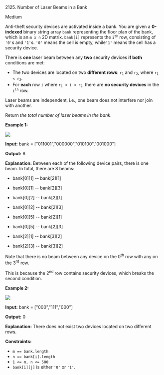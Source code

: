 2125\. Number of Laser Beams in a Bank

Medium

Anti-theft security devices are activated inside a bank. You are given a **0-indexed** binary string array `bank` representing the floor plan of the bank, which is an `m x n` 2D matrix. `bank[i]` represents the <code>i<sup>th</sup></code> row, consisting of `'0'`s and `'1'`s. `'0'` means the cell is empty, while`'1'` means the cell has a security device.

There is **one** laser beam between any **two** security devices **if both** conditions are met:

*   The two devices are located on two **different rows**: <code>r<sub>1</sub></code> and <code>r<sub>2</sub></code>, where <code>r<sub>1</sub> < r<sub>2</sub></code>.
*   For **each** row `i` where <code>r<sub>1</sub> < i < r<sub>2</sub></code>, there are **no security devices** in the <code>i<sup>th</sup></code> row.

Laser beams are independent, i.e., one beam does not interfere nor join with another.

Return _the total number of laser beams in the bank_.

**Example 1:**

![](https://leetcode-in-java.github.io/src/main/java/g2101_2200/s2125_number_of_laser_beams_in_a_bank/laser1.jpg)

**Input:** bank = ["011001","000000","010100","001000"]

**Output:** 8

**Explanation:** Between each of the following device pairs, there is one beam. In total, there are 8 beams: 

* bank[0][1] -- bank[2][1] 

* bank[0][1] -- bank[2][3] 

* bank[0][2] -- bank[2][1] 

* bank[0][2] -- bank[2][3] 

* bank[0][5] -- bank[2][1] 

* bank[0][5] -- bank[2][3] 

* bank[2][1] -- bank[3][2] 

* bank[2][3] -- bank[3][2] 
  
Note that there is no beam between any device on the 0<sup>th</sup> row with any on the 3<sup>rd</sup> row. 

This is because the 2<sup>nd</sup> row contains security devices, which breaks the second condition.

**Example 2:**

![](https://leetcode-in-java.github.io/src/main/java/g2101_2200/s2125_number_of_laser_beams_in_a_bank/laser2.jpg)

**Input:** bank = ["000","111","000"]

**Output:** 0

**Explanation:** There does not exist two devices located on two different rows.

**Constraints:**

*   `m == bank.length`
*   `n == bank[i].length`
*   `1 <= m, n <= 500`
*   `bank[i][j]` is either `'0'` or `'1'`.